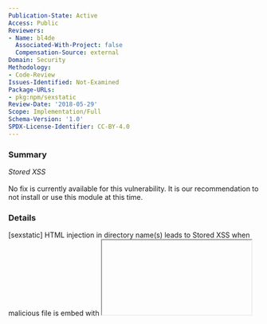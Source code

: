 ```yaml
---
Publication-State: Active
Access: Public
Reviewers:
- Name: bl4de
  Associated-With-Project: false
  Compensation-Source: external
Domain: Security
Methodology:
- Code-Review
Issues-Identified: Not-Examined
Package-URLs:
- pkg:npm/sexstatic
Review-Date: '2018-05-29'
Scope: Implementation/Full
Schema-Version: '1.0'
SPDX-License-Identifier: CC-BY-4.0
---
```

### Summary
*Stored XSS*<br><br>No fix is currently available for this vulnerability.  It is our recommendation to not install or use this module at this time.
### Details
[sexstatic] HTML injection in directory name(s) leads to Stored XSS when malicious file is embed with <iframe> element used in directory name
<br><br>• Affected Versions: <=0.6.2
<br>• Patched Versions: None
### Methodology
This review was taken directly from the Security Advisories section of npm's official website.
### External References
['https://hackerone.com/reports/328210']
### Disclaimer
All security reviews are conducted on a "best-effort" basis against a software component at a point in time. We make no guarantee as to the quality or completeness of any review. If you believe any content is inaccurate, we encourage you to open an issue or submit a pull request with a correction or improvement.
### License
This text is released under at least the [Creative Commons Attribution 4.0 (CC-BY-4.0) license](https://creativecommons.org/licenses/by/4.0/legalcode.txt). Externally-referenced content may be licensed differently.
